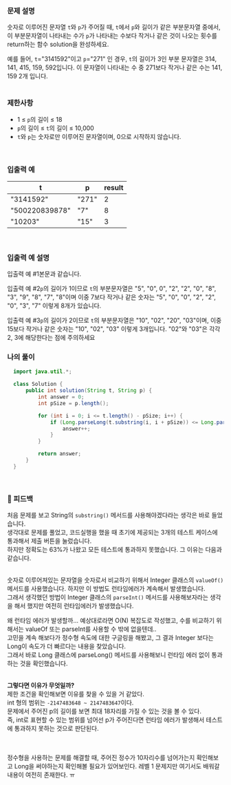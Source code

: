 ### **문제 설명**

숫자로 이루어진 문자열 `t`와 `p`가 주어질 때, `t`에서 `p`와 길이가 같은 부분문자열 중에서, 이 부분문자열이 나타내는 수가 `p`가 나타내는 수보다 작거나 같은 것이 나오는 횟수를 return하는 함수 solution을 완성하세요.

예를 들어, `t`="3141592"이고 `p`="271" 인 경우, `t`의 길이가 3인 부분 문자열은 314, 141, 415, 159, 592입니다. 이 문자열이 나타내는 수 중 271보다 작거나 같은 수는 141, 159 2개 입니다.
<br><br>

### 제한사항

- 1 ≤ `p`의 길이 ≤ 18
- `p`의 길이 ≤ `t`의 길이 ≤ 10,000
- `t`와 `p`는 숫자로만 이루어진 문자열이며, 0으로 시작하지 않습니다.
<br>

### 입출력 예

| t | p | result |
| --- | --- | --- |
| "3141592" | "271" | 2 |
| "500220839878" | "7" | 8 |
| "10203" | "15" | 3 |
<br>

### 입출력 예 설명

입출력 예 #1본문과 같습니다.

입출력 예 #2`p`의 길이가 1이므로 `t`의 부분문자열은 "5", "0", 0", "2", "2", "0", "8", "3", "9", "8", "7", "8"이며 이중 7보다 작거나 같은 숫자는 "5", "0", "0", "2", "2", "0", "3", "7" 이렇게 8개가 있습니다.

입출력 예 #3`p`의 길이가 2이므로 `t`의 부분문자열은 "10", "02", "20", "03"이며, 이중 15보다 작거나 같은 숫자는 "10", "02", "03" 이렇게 3개입니다. "02"와 "03"은 각각 2, 3에 해당한다는 점에 주의하세요
<br>

### 나의 풀이
``` java
  import java.util.*;

  class Solution {
      public int solution(String t, String p) {
          int answer = 0;
          int pSize = p.length();

          for (int i = 0; i <= t.length() - pSize; i++) {
              if (Long.parseLong(t.substring(i, i + pSize)) <= Long.parseLong(p)) {
                  answer++;
              }
          }

          return answer;
      }
  }
```
<br>

### 🤨 피드백
처음 문제를 보고 String의 `substring()` 메서드를 사용해야겠다라는 생각은 바로 들었습니다.<br>
생각대로 문제를 풀었고, 코드실행을 했을 때 초기에 제공되는 3개의 테스트 케이스에 통과해서 제출 버튼을 눌렀습니다.<br>
하지만 정확도는 63%가 나왔고 모든 테스트에 통과하지 못했습니다. 그 이유는 다음과 같습니다.<br><br>

숫자로 이루어져있는 문자열을 숫자로서 비교하기 위해서 Integer 클래스의 `valueOf()` 메서드를 사용했습니다. 하지만 이 방법도 런타임에러가 계속해서 발생했습니다.<br>
그래서 생각했던 방법이 Integer 클래스의 `parseInt()` 메서드를 사용해보자라는 생각을 해서 했지만 여전히 런타임에러가 발생했습니다.<br>

왜 런타임 에러가 발생할까... 예상대로라면 O(N) 복잡도로 작성했고, 수를 비교하기 위해서는 valueOf 또는 parseInt를 사용할 수 밖에 없을텐데..<br>
고민을 계속 해보다가 정수형 속도에 대한 구글링을 해봤고, 그 결과 Integer 보다는 Long이 속도가 더 빠르다는 내용을 찾았습니다. <br>
그래서 바로 Long 클래스에 parseLong() 메서드를 사용해보니 런타임 에러 없이 통과하는 것을 확인했습니다.
<br><br>

**그렇다면 이유가 무엇일까?**
<br>
제한 조건을 확인해보면 이유를 찾을 수 있을 거 같았다.<br>
int 형의 범위는 `-2147483648 ~ 2147483647`이다. <br>
문제에서 주어진 p의 길이를 보면 최대 18자리를 가질 수 있는 것을 볼 수 있다.<br>
즉, int로 표현할 수 있는 범위를 넘어선 p가 주어진다면 런타임 에러가 발생해서 테스트에 통과하지 못하는 것으로 판단된다.<br><br><br>

정수형을 사용하는 문제를 해결할 때, 주어진 정수가 10자리수를 넘어가는지 확인해보고 Long을 써야하는지 확인해볼 필요가 있어보인다. 레벨 1 문제지만 여기서도 배워갈 내용이 여전히 존재한다. ㅠ



